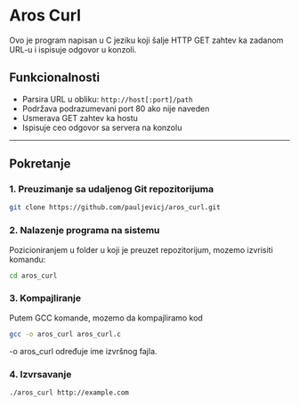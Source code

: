 # Aros Curl

Ovo je program napisan u C jeziku koji šalje HTTP GET zahtev ka zadanom URL-u i ispisuje odgovor u konzoli.

## Funkcionalnosti
- Parsira URL u obliku: `http://host[:port]/path`
- Podržava podrazumevani port 80 ako nije naveden
- Usmerava GET zahtev ka hostu
- Ispisuje ceo odgovor sa servera na konzolu

---

## Pokretanje

### 1. Preuzimanje sa udaljenog Git repozitorijuma

```bash
git clone https://github.com/pauljevicj/aros_curl.git
```

### 2. Nalazenje programa na sistemu

Pozicioniranjem u folder u koji je preuzet repozitorijum, mozemo izvrisiti komandu:

```bash
cd aros_curl
```

### 3. Kompajliranje

Putem GCC komande, mozemo da kompajliramo kod

```bash
gcc -o aros_curl aros_curl.c
```

-o aros_curl određuje ime izvršnog fajla.

### 4. Izvrsavanje

```bash
./aros_curl http://example.com
```
